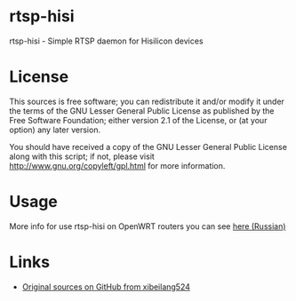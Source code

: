 rtsp-hisi
=========

rtsp-hisi - Simple RTSP daemon for Hisilicon devices


License
=======

This sources is free software; you can redistribute it and/or modify it under the terms of
the GNU Lesser General Public License as published by the Free Software Foundation;
either version 2.1 of the License, or (at your option) any later version.

You should have received a copy of the GNU Lesser General Public License along with this
script; if not, please visit http://www.gnu.org/copyleft/gpl.html for more information.


Usage
=====

More info for use rtsp-hisi on OpenWRT routers you can see [here (Russian)](http://zftlab.org)


Links
=====

* [Original sources on GitHub from xibeilang524](https://github.com/xibeilang524/hi3518_h264/tree/master/rtspok_utf8)

